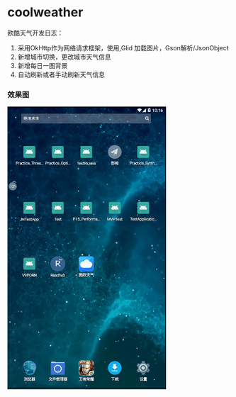 # coolweather
欧酷天气开发日志：
  1. 采用OkHttp作为网络请求框架，使用,Glid 加载图片，Gson解析/JsonObject
  2. 新增城市切换，更改城市天气信息
  3. 新增每日一图背景
  4. 自动刷新或者手动刷新天气信息
  
  ### 效果图
  ![](https://github.com/1030841249/coolweather/blob/master/gif/3.gif)
